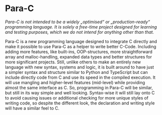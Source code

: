 # Para-C

*Para-C is not intended to be a widely „optimised“ or „production-ready“ programming language. It is solely a free-time
project designed for learning and testing purposes, which we do not intend for anything other than that.*

Para-C is a new programming language designed to integrate C directly and make it possible to use Para-C as a helper 
to write better C-Code. Including adding more features, like built-ins, OOP-structures, more straightforward array and
malloc-handling, expanded data types and better structures for more significant projects. Still, unlike others to make 
an entirely new language with new syntax, systems and logic, it is built around to have just a simpler syntax and 
structure similar to Python and TypeScript but can include directly code from C and use its speed in the compiled 
execution. It will use mangling and higher-level features (mid-level) while providing almost the same interface as C. 
So, programming in Para-C will be similar, but still in its way simple and well looking. Syntax-wise it will still lay
onto C to avoid causing issues or additional checking for more unique styles of writing code, so despite the different 
look, the declaration and writing style will have a similar feel to C.
